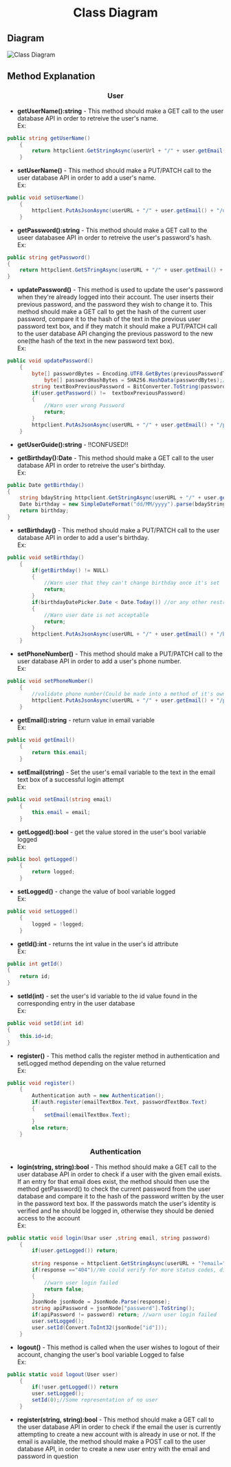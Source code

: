 
# <p align="center" >Class Diagram</p>

## Diagram
![Class Diagram](https://i.imgur.com/vKeo2Cu.png)

## Method Explanation
### <p align = "center">User</p>

* __getUserName():string__ - This method should make a GET call to the user database API in order to retreive the user's name. 
</br> Ex:

```csharp
public string getUserName()
	{	
		return httpclient.GetStringAsync(userUrl + "/" + user.getEmail() + "/username");
	}
```
* __setUserName()__ - This method should make a PUT/PATCH call to the user database API in order to add a user's name. 
</br> Ex:

```csharp
public void setUserName()
	{
		httpclient.PutAsJsonAsync(userURL + "/" + user.getEmail() + "/username", userNameTextBox.Text);
	}
 ```

* __getPassword():string__ - This method should make a GET call to the useer databasee API in order to retreive the user's password's hash.
</br> Ex:

```csharp
public string getPassword()
{
	return httpclient.GetSTringAsync(userURL + "/" + user.getEmail() + "/password";
}
```

* __updatePassword()__ - This method is used to update the user's password when they're already logged into their account. The user inserts their previous password, and the password they wish to change it to. This method should make a GET call to get the hash of the current user password, compare it to the hash of the text in the previous user password text box, and if they match it should make a PUT/PATCH call to the user database API changing the previous password to the new one(the hash of the text in the new password text box).
</br> Ex:

```csharp
public void updatePassword()
	{
		byte[] passwordBytes = Encoding.UTF8.GetBytes(previousPasswordTextBox.Text);
            byte[] passwordHashBytes = SHA256.HashData(passwordBytes);//whatever hasing algorithm is used for the passwords in database
		string textBoxPreviousPassword = BitConverter.ToString(passwordHashBytes)
		if(user.getPassword() !=  textboxPreviousPassword)
		{
			//Warn user wrong Password
			return;
		} 
		httpclient.PutAsJsonAsync(userURL + "/" + user.getEmail() + "/password", textBoxPreviousPassword);
	}
 ```

* __getUserGuide():string__ - !!CONFUSED!! 

* __getBirthday():Date__ - This method should make a GET call to the user database API in order to retreive the user's birthday.
</br> Ex:

```csharp
public Date getBirthday()
{
	string bdayString httpclient.GetStringAsync(userURL + "/" + user.getEmail() + "/birthday";
	Date birthday = new SimpleDateFormat("dd/MM/yyyy").parse(bdayString);
	return birthday;
}
```

* __setBirthday()__ - This method should make a PUT/PATCH call to the user database API in order to add a user's birthday.
</br> Ex:

```csharp
public void setBirthday()
	{
		if(getBirthday() != NULL)
		{
			//Warn user that they can't change birthday once it's set
			return;
		}
		if(birthdayDatePicker.Date < Date.Today()) //or any other restrictions the birthday might have(Could be made into a method of it's own)
		{
			//Warn user date is not acceptable
			return;
		}
		httpclient.PutAsJsonAsync(userURL + "/" + user.getEmail() + "/birthday", birthdayDatePicker.Date);
	}
```

* __setPhoneNumber()__ - This method should make a PUT/PATCH call to the user database API in order to add a user's phone number.
</br> Ex:

```csharp
public void setPhoneNumber()
	{
		//validate phone number(Could be made into a method of it's own)
		httpclient.PutAsJsonAsync(userURL + "/" + user.getEmail() + "/phoneNumber", phoneNumberTextBox.Text);	
	}
```
* __getEmail():string__ - return value in email variable
</br> Ex:

```csharp
public void getEmail()
	{
		return this.email;
	}
```

* __setEmail(string)__ - Set the user's email variable to the text in the email text box of a successful login attempt
</br> Ex:

```csharp
public void setEmail(string email)
	{
		this.email = email;
	}
```

* __getLogged():bool__ - get the value stored in the user's bool variable logged
</br> Ex:

```csharp
public bool getLogged()
	{
		return logged;
	}
```

* __setLogged()__ - change the value of bool variable logged
</br> Ex:

```csharp
public void setLogged()
	{
		logged = !logged;
	}
```

* __getId():int__ - returns the int value in the user's id attribute
</br> Ex:

```csharp
public int getId()
{
	return id;
}
```

* __setId(int)__ - set the user's id variable to the id value found in the corresponding entry in the user database 
</br> Ex:

```csharp
public void setId(int id)
{
	this.id=id;
}
```

* __register()__ - This method calls the register method in authentication and setLogged method depending on the value returned
</br> Ex:

```csharp
public void register()
	{
		Authentication auth = new Authentication();
		if(auth.register(emailTextBox.Text, passwordTextBox.Text)
		{
			setEmail(emailTextBox.Text);
		}
		else return;
	}
```

### <p align="center">Authentication</p>

* __login(string, string):bool__ - This method should make a GET call to the user database API in order to check if a user with the given email exists. If an entry for that email does exist, the method should then use the method getPassword() to check the current password from the user database and compare it to the hash of the password written by the user in the password text box. If the passwords match the user's identity is verified and he should be logged in, otherwise they should be denied access to the account
</br> Ex:

```csharp
public static void login(Usar user ,string email, string password)
	{
		if(user.getLogged()) return;
		
		string response = httpclient.GetStringAsync(userURL + "?email=" + email);
		if(response =="404")//We could verify for more status codes, displaying different messages
		{
			//warn user login failed
			return false;
		}
		JsonNode jsonNode = JsonNode.Parse(response);
		string apiPassword = jsonNode["password"].ToString();
		if(apiPassword != password) return; //warn user login failed
		user.setLogged();
		user.setId(Convert.ToInt32(jsonNode["id"]));		
	}
```

* __logout()__ - This method is called when the user wishes to logout of their account, changing the user's bool variable Logged to false
</br> Ex:

```csharp
public static void logout(User user)
	{
		if(!user.getLogged()) return
		user.setLogged();
		setId(0);//Some representation of no user
	}
```

* __register(string, string):bool__ - This method should make a GET call to the user database API in order to check if the email the user is currently attempting to create a new account with is already in use or not. If the email is available, the method should make a POST call to the user database API, in order to create a new user entry with the email and password in question


